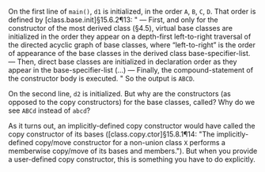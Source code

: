 On the first line of `main()`, `d1` is initialized, in the order `A`, `B`, `C`, `D`. That order is defined by [class.base.init]§15.6.2¶13:
"
— First, and only for the constructor of the most derived class (§4.5), virtual base classes are initialized in the order they appear on a depth-first left-to-right traversal of the directed acyclic graph of base classes, where “left-to-right” is the order of appearance of the base classes in the derived class base-specifier-list.
— Then, direct base classes are initialized in declaration order as they appear in the base-specifier-list 
(...)
— Finally, the compound-statement of the constructor body is executed.
"
So the output is `ABCD`.

On the second line, `d2` is initialized. But why are the constructors (as opposed to the copy constructors) for the base classes, called? Why do we see `ABCd` instead of `abcd`?

As it turns out, an implicitly-defined copy constructor would have called the copy constructor of its bases ([class.copy.ctor]§15.8.1¶14: "The implicitly-defined copy/move constructor for a non-union class `X` performs a memberwise copy/move of its bases and members."). But when you provide a user-defined copy constructor, this is something you have to do explicitly.
